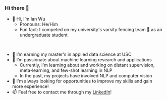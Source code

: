 ### Hi there 👋

<!--
**ianwu13/ianwu13** is a ✨ _special_ ✨ repository because its `README.md` (this file) appears on your GitHub profile.
-->

- 👋 Hi, I’m Ian Wu
  - Pronouns: He/Him
  - Fun fact: I competed on my university's varsity fencing team 🤺 as an undergraduate student

<br>

- 🔭 I’m earning my master's in applied data science at USC
- 💞️ I’m passionate about machine learning research and applications
  - Currently, I'm learning about and working on distant supervision, meta-learning, and few-shot learning in NLP
  - In the past, my projects have involved NLP and computer vision
- 🌱 I'm always looking for opportunities to improve my skills and gain more experience!
- 📫 Feel free to contact me through my [LinkedIn](https://www.linkedin.com/in/ianwu13/)!
